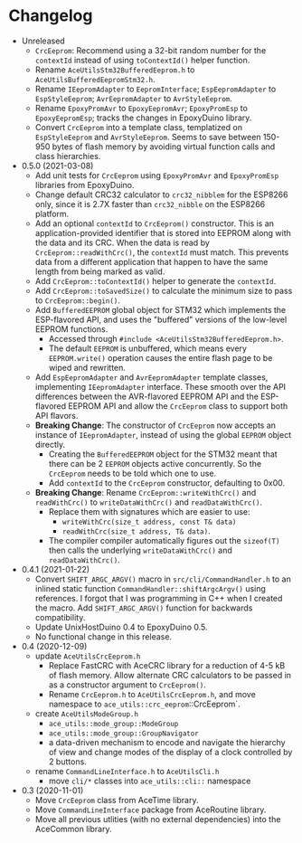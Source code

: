 # Changelog

* Unreleased
    * `CrcEeprom`: Recommend using a 32-bit random number for the `contextId`
      instead of using `toContextId()` helper function.
    * Rename `AceUtilsStm32BufferedEeprom.h` to `AceUtilsBufferedEepromStm32.h`.
    * Rename `IEepromAdapter` to `EepromInterface`; `EspEepromAdapter` to
      `EspStyleEeprom`; `AvrEepromAdapter` to `AvrStyleEeprom`.
    * Rename `EpoxyPromAvr` to `EpoxyEepromAvr`; `EpoxyPromEsp` to
      `EpoxyEepromEsp`; tracks the changes in EpoxyDuino library.
    * Convert `CrcEeprom` into a template class, templatized on `EspStyleEeprom`
      and `AvrStyleEeprom`. Seems to save between 150-950 bytes of flash memory
      by avoiding virtual function calls and class hierarchies.
* 0.5.0 (2021-03-08)
    * Add unit tests for `CrcEeprom` using `EpoxyPromAvr` and `EpoxyPromEsp`
      libraries from EpoxyDuino.
    * Change default CRC32 calculator to `crc32_nibblem` for the ESP8266
      only, since it is 2.7X faster than `crc32_nibble` on the ESP8266 platform.
    * Add an optional `contextId` to `CrcEeprom()` constructor. This is an
      application-provided identifier that is stored into EEPROM along with the
      data and its CRC. When the data is read by `CrcEeprom::readWithCrc()`, the
      `contextId` must match. This prevents data from a different application
      that happen to have the same length from being marked as valid.
    * Add `CrcEeprom::toContextId()` helper to generate the `contextId`.
    * Add `CrcEeprom::toSavedSize()` to calculate the minimum size to pass to
      `CrcEeprom::begin()`.
    * Add `BufferedEEPROM` global object for STM32 which implements the
      ESP-flavored API, and uses the "buffered" versions of the low-level EEPROM
      functions.
        * Accessed through `#include <AceUtilsStm32BufferedEeprom.h>`.
        * The default `EEPROM` is unbuffered, which means every `EEPROM.write()`
          operation causes the entire flash page to be wiped and rewritten.
    * Add `EspEepromAdapter` and `AvrEepromAdapter` template classes,
      implementing `IEepromAdapter` interface. These smooth over the API
      differences between the AVR-flavored EEPROM API and the ESP-flavored
      EEPROM API and allow the `CrcEeprom` class to support both API flavors.
    * **Breaking Change**: The constructor of `CrcEeprom` now accepts an
      instance of `IEepromAdapter`, instead of using the global `EEPROM`
      object directly.
        * Creating the `BufferedEEPROM` object for the STM32 meant that there
          can be 2 `EEPROM` objects active concurrently. So the `CrcEeprom`
          needs to be told which one to use.
        * Add `contextId` to the `CrcEeprom` constructor, defaulting to 0x00.
    * **Breaking Change**: Rename `CrcEeprom::writeWithCrc()` and
      `readWithCrc()` to `writeDataWithCrc()` and `readDataWithCrc()`.
        * Replace them with signatures which are easier to use:
            * `writeWithCrc(size_t address, const T& data)`
            * `readWithCrc(size_t address, T& data)`.
        * The compiler compiler automatically figures out the `sizeof(T)` then
          calls the underlying `writeDataWithCrc()` and `readDataWithCrc()`.
* 0.4.1 (2021-01-22)
    * Convert `SHIFT_ARGC_ARGV()` macro in `src/cli/CommandHandler.h` to
      an inlined static function `CommandHandler::shiftArgcArgv()` using
      references. I forgot that I was programming in C++ when I created the
      macro. Add `SHIFT_ARGC_ARGV()` function for backwards compatibility.
    * Update UnixHostDuino 0.4 to EpoxyDuino 0.5.
    * No functional change in this release.
* 0.4 (2020-12-09)
    * update `AceUtilsCrcEeprom.h`
        * Replace FastCRC with AceCRC library for a reduction of 4-5 kB of flash
          memory. Allow alternate CRC calculators to be passed in as a
          constructor argument to `CrcEeprom()`.
        * Rename `CrcEeprom.h` to `AceUtilsCrcEeprom.h`, and move namespace to
          `ace_utils::crc_eeprom`::CrcEeprom`.
    * create `AceUtilsModeGroup.h`
        * `ace_utils::mode_group::ModeGroup`
        * `ace_utils::mode_group::GroupNavigator`
        * a data-driven mechanism to encode and navigate the hierarchy of view
          and change modes of the display of a clock controlled by 2 buttons.
    * rename `CommandLineInterface.h` to `AceUtilsCli.h`
        * move `cli/*` classes into `ace_utils::cli::` namespace
* 0.3 (2020-11-01)
    * Move `CrcEeprom` class from AceTime library.
    * Move `CommandLineInterface` package from AceRoutine library.
    * Move all previous utlities (with no external dependencies) into the
      AceCommon library.
